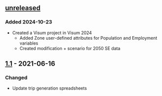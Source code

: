 ## [unreleased]

### Added 2024-10-23

- Created a Visum project in Visum 2024
	- Added Zone user-defined attributes for Population and Employment variables
	- Created modification + scenario for 2050 SE data

## [1.1] - 2021-06-16

### Changed

- Update trip generation spreadsheets

[unreleased]: https://github.com/RSGInc/scog_model/releases/tag/v1.1...HEAD
[1.1]: https://github.com/RSGInc/scog_model/releases/tag/v1.1